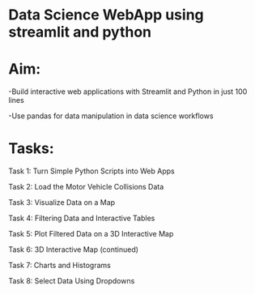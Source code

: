 # Data Science WebApp using streamlit and python
# Aim:

-Build interactive web applications with Streamlit and Python in just 100 lines

-Use pandas for data manipulation in data science workflows
# Tasks:
Task 1: 
Turn Simple Python Scripts into Web Apps

Task 2: 
Load the Motor Vehicle Collisions Data

Task 3: 
Visualize Data on a Map

Task 4: 
Filtering Data and Interactive Tables

Task 5: 
Plot Filtered Data on a 3D Interactive Map

Task 6: 
3D Interactive Map (continued)

Task 7: 
Charts and Histograms

Task 8: 
Select Data Using Dropdowns

